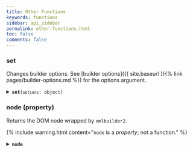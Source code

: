 ```yaml
---
title: Other Functions
keywords: functions
sidebar: api_sidebar
permalink: other-functions.html
toc: false
comments: false
---
```


### set

Changes builder options. See [builder options]({{ site.baseurl }}{% link pages/builder-options.md %})
for the options argument.

<details markdown="1">
<summary><code><strong>set</strong>(<code>options</code>: object)</code></summary>
<br/>

* `options` - builder options

The following example sets the `inheritNS` option to `true` while creating the first `node` element then changes back to `false` while creating the second `node` element.

```js
const { create } = require('xmlbuilder2');

const ele = create()
  .ele('http:/example.com', 'root')
    .set({ inheritNS: true })
    .ele('node').up()
    .set({ inheritNS: false })
    .ele('node').up()
  .up();
console.log(ele.end({ prettyPrint: true }));
```
```xml
<root xmlns="http:/example.com">
  <node/>
  <node xmlns=""/>
</root>
```
</details>


### node (property)

Returns the DOM node wrapped by `xmlbuilder2`.

{% include warning.html content="`node` is a _property_; not a function." %}

<details markdown="1">
<summary><code><strong>node</strong></code></summary>
<br/>

For example:

```js
const { create } = require('xmlbuilder2');

const ele = create().ele('http:/example.com', 'root');
console.log(ele.node.namespaceURI); // 'http:/example.com'
```
</details>
